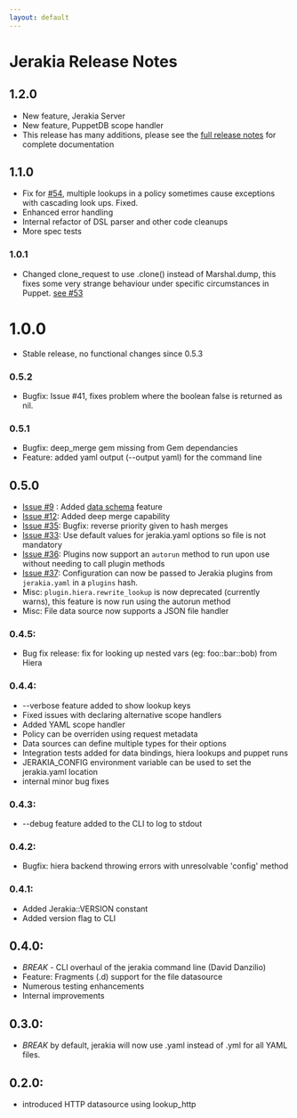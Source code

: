 ```yaml
---
layout: default
---
```


# Jerakia Release Notes

## 1.2.0

* New feature, Jerakia Server
* New feature, PuppetDB scope handler
* This release has many additions, please see the [full release notes](/releasenotes/1_2) for complete documentation

## 1.1.0

* Fix for [#54](https://github.com/crayfishx/jerakia/pull/54), multiple lookups in a policy sometimes cause exceptions with cascading look
ups. Fixed.
* Enhanced error handling
* Internal refactor of DSL parser and other code cleanups
* More spec tests

### 1.0.1

* Changed clone_request to use .clone() instead of Marshal.dump, this fixes some very strange behaviour under specific circumstances in Puppet. [see #53](https://github.com/crayfishx/jerakia/pull/53)

# 1.0.0

* Stable release, no functional changes since 0.5.3


### 0.5.2
* Bugfix: Issue #41, fixes problem where the boolean false is returned as nil.

### 0.5.1
* Bugfix: deep_merge gem missing from Gem dependancies
* Feature: added yaml output (--output yaml) for the command line

## 0.5.0

* [Issue #9](https://github.com/crayfishx/jerakia/issues/9) : Added [data schema](/schema/) feature
* [Issue #12](https://github.com/crayfishx/jerakia/issues/12): Added deep merge capability
* [Issue #35](https://github.com/crayfishx/jerakia/issues/35): Bugfix: reverse priority given to hash merges
* [Issue #33](https://github.com/crayfishx/jerakia/issues/33): Use default values for jerakia.yaml options so file is not mandatory
* [Issue #36](https://github.com/crayfishx/jerakia/issues/36): Plugins now support an `autorun` method to run upon use without needing to call plugin methods
* [Issue #37](https://github.com/crayfishx/jerakia/issues/37): Configuration can now be passed to Jerakia plugins from `jerakia.yaml` in a `plugins` hash.
* Misc: `plugin.hiera.rewrite_lookup` is now deprecated (currently warns), this feature is now run using the autorun method
* Misc: File data source now supports a JSON file handler

###  0.4.5:
*  Bug fix release: fix for looking up nested vars (eg: foo::bar::bob) from Hiera

### 0.4.4:
* --verbose feature added to show lookup keys
* Fixed issues with declaring alternative scope handlers
* Added YAML scope handler
* Policy can be overriden using request metadata
* Data sources can define multiple types for their options
* Integration tests added for data bindings, hiera lookups and puppet runs
* JERAKIA_CONFIG environment variable can be used to set the jerakia.yaml location
* internal minor bug fixes

### 0.4.3:
* --debug feature added to the CLI to log to stdout

### 0.4.2:
* Bugfix: hiera backend throwing errors with unresolvable 'config' method

### 0.4.1:
* Added Jerakia::VERSION constant
* Added version flag to CLI

## 0.4.0:
* *BREAK* - CLI overhaul of the jerakia command line (David Danzilio)
* Feature: Fragments (.d) support for the file datasource
* Numerous testing enhancements
* Internal improvements

## 0.3.0:
* *BREAK* by default, jerakia will now use .yaml instead of .yml for all YAML files.

## 0.2.0:
* introduced HTTP datasource using lookup_http
